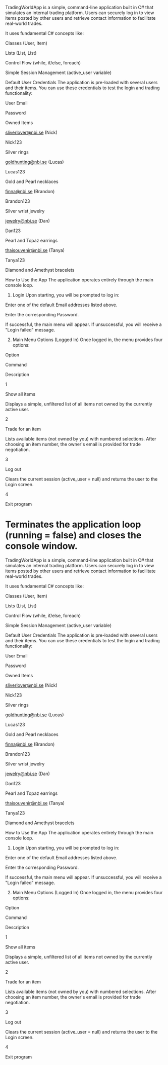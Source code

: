 TradingWorldApp is a simple, command-line application built in C# that simulates an internal trading platform. Users can securely log in to view items posted by other users and retrieve contact information to facilitate real-world trades.

It uses fundamental C# concepts like:

Classes (User, Item)

Lists (List<User>, List<Item>)

Control Flow (while, if/else, foreach)

Simple Session Management (active_user variable)

 Default User Credentials
The application is pre-loaded with several users and their items. You can use these credentials to test the login and trading functionality:

User Email

Password

Owned Items

sliverlover@nbi.se (Nick)

Nick123

Silver rings

goldhunting@nbi.se (Lucas)

Lucas123

Gold and Pearl necklaces

finna@nbi.se (Brandon)

Brandon123

Silver wrist jewelry

jewelry@nbi.se (Dan)

Dan123

Pearl and Topaz earrings

thaisouvenir@nbi.se (Tanya)

Tanya123

Diamond and Amethyst bracelets

How to Use the App
The application operates entirely through the main console loop.

1. Login
Upon starting, you will be prompted to log in:

Enter one of the default Email addresses listed above.

Enter the corresponding Password.

If successful, the main menu will appear. If unsuccessful, you will receive a "Login failed" message.

2. Main Menu Options (Logged In)
Once logged in, the menu provides four options:

Option

Command

Description

1

Show all items

Displays a simple, unfiltered list of all items not owned by the currently active user.

2

Trade for an item

Lists available items (not owned by you) with numbered selections. After choosing an item number, the owner's email is provided for trade negotiation.

3

Log out

Clears the current session (active_user = null) and returns the user to the Login screen.

4

Exit program

Terminates the application loop (running = false) and closes the console window.
=======
TradingWorldApp is a simple, command-line application built in C# that simulates an internal trading platform. Users can securely log in to view items posted by other users and retrieve contact information to facilitate real-world trades.

It uses fundamental C# concepts like:

Classes (User, Item)

Lists (List<User>, List<Item>)

Control Flow (while, if/else, foreach)

Simple Session Management (active_user variable)

 Default User Credentials
The application is pre-loaded with several users and their items. You can use these credentials to test the login and trading functionality:

User Email

Password

Owned Items

sliverlover@nbi.se (Nick)

Nick123

Silver rings

goldhunting@nbi.se (Lucas)

Lucas123

Gold and Pearl necklaces

finna@nbi.se (Brandon)

Brandon123

Silver wrist jewelry

jewelry@nbi.se (Dan)

Dan123

Pearl and Topaz earrings

thaisouvenir@nbi.se (Tanya)

Tanya123

Diamond and Amethyst bracelets

How to Use the App
The application operates entirely through the main console loop.

1. Login
Upon starting, you will be prompted to log in:

Enter one of the default Email addresses listed above.

Enter the corresponding Password.

If successful, the main menu will appear. If unsuccessful, you will receive a "Login failed" message.

2. Main Menu Options (Logged In)
Once logged in, the menu provides four options:

Option

Command

Description

1

Show all items

Displays a simple, unfiltered list of all items not owned by the currently active user.

2

Trade for an item

Lists available items (not owned by you) with numbered selections. After choosing an item number, the owner's email is provided for trade negotiation.

3

Log out

Clears the current session (active_user = null) and returns the user to the Login screen.

4

Exit program
